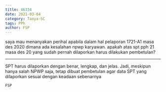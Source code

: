 ```yaml
---
title: 46334
date: 2021-03-04
category: Tanya-SC
tags: PPh
author: FSP
---
```


saya mau menanyakan perihal apabila dalam hal pelaporan 1721-A1 masa des 2020 dimana ada kesalahan npwp karyawan. apakah atas spt pph 21 masa des 20 yang sudah pernah dilaporkan harus dilakukan pembetulan?

---

SPT harus dilaporkan dengan benar, lengkap, dan jelas. Jadi, meskipun hanya salah NPWP saja, tetap dibuat pembetulan agar data SPT yang dilaporkan sesuai dengan keadaan sebenarnya

`FSP`
